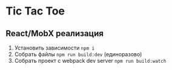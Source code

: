 # Tic Tac Toe
## React/MobX реализация

1. Установить зависимости `npm i`
2. Собрать файлы `npm run build:dev` (единоразово)
3. Собрать проект с webpack dev server `npm run build:watch`
